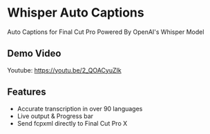 # Whisper Auto Captions
Auto Captions for Final Cut Pro Powered By OpenAI's Whisper Model

## Demo Video
Youtube: https://youtu.be/2_QOACyuZIk

## Features
* Accurate transcription in over 90 languages
* Live output & Progress bar
* Send fcpxml directly to Final Cut Pro X

